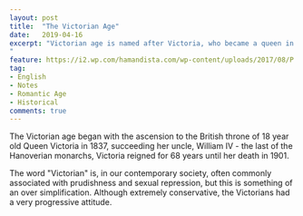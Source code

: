 ```yaml
---
layout: post
title:  "The Victorian Age"
date:   2019-04-16
excerpt: "Victorian age is named after Victoria, who became a queen in 1837 at age of 18 and ruled for 68 years until her death in 1901. So, the period from 1837 to 1901 is called Victorian era.
"
feature: https://i2.wp.com/hamandista.com/wp-content/uploads/2017/08/P.-B.-Shelly%E2%80%99s-%E2%80%9COde-to-the-West-Wind%E2%80%9DHamandista-Academy.jpg?fit=738%2C532
tag:
- English
- Notes
- Romantic Age 
- Historical
comments: true
---
```


The Victorian age began with the ascension to the British throne of 18 year old Queen Victoria in 1837, succeeding her uncle, William IV - the last of the Hanoverian monarchs, Victoria reigned for 68 years until her death in 1901.

The word "Victorian" is, in our contemporary society, often commonly associated with prudishness and sexual repression, but this is something of an over simplification. Although extremely conservative, the Victorians had a very progressive attitude.
